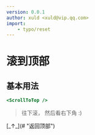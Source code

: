 ```yaml
---
version: 0.0.1
author: xuld <xuld@vip.qq.com>
import:
    - typo/reset
---
```

# 滚到顶部

## 基本用法

```htm
<ScrollToTop />
```
> 往下滚， 然后看右下角 :)

<aside class="doc-demo">[_↑_](# "返回顶部")</aside>